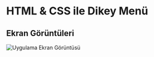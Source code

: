 ﻿# HTML & CSS ile Dikey Menü

## Ekran Görüntüleri

![Uygulama Ekran Görüntüsü](https://i.hizliresim.com/gfs2x9p.jpg)
